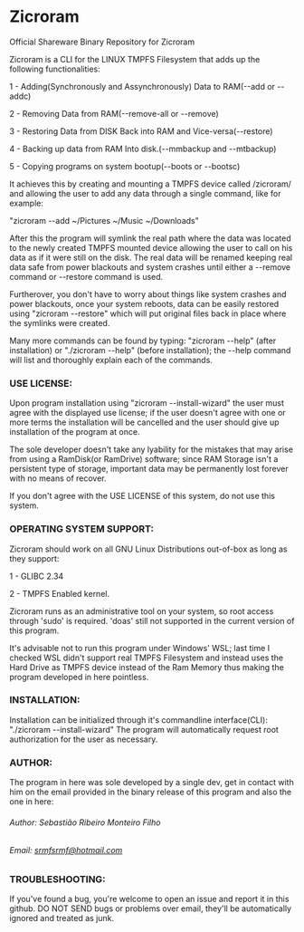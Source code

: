 # Zicroram
Official Shareware Binary Repository for Zicroram

Zicroram is a CLI for the LINUX TMPFS Filesystem that adds up the following functionalities:

1 - Adding(Synchronously and Assynchronously) Data to RAM(--add or --addc)

2 - Removing Data from RAM(--remove-all or --remove)

3 - Restoring Data from DISK Back into RAM and Vice-versa(--restore)

4 - Backing up data from RAM Into disk.(--mmbackup and --mtbackup)

5 - Copying programs on system bootup(--boots or --bootsc)

It achieves this by creating and mounting a TMPFS device called /zicroram/ and allowing the user to add any data through a single command, like for example:

"zicroram --add ~/Pictures ~/Music ~/Downloads"

After this the program will symlink the real path where the data was located to the newly created TMPFS mounted device allowing the user to call on his data as if it were still on the disk. The real data will be renamed keeping real data safe from power blackouts and system crashes until either a --remove command or --restore command is used.

Furtherover, you don't have to worry about things like system crashes and power blackouts, once your system reboots, data can be easily restored using "zicroram --restore" which will put original files back in place where the symlinks were created.

Many more commands can be found by typing: "zicroram --help" (after installation) or "./zicroram --help" (before installation); the --help command will list and thoroughly explain each of the commands.

### USE LICENSE:

Upon program installation using "zicroram --install-wizard" the user must agree with the displayed use license;
if the user doesn't agree with one or more terms the installation will be cancelled and the user should 
give up installation of the program at once.

The sole developer doesn't take any lyability for the mistakes that may arise from using a RamDisk(or RamDrive) software;
since RAM Storage isn't a persistent type of storage, important data may be permanently lost forever with no means of recover.

If you don't agree with the USE LICENSE of this system, do not use this system.

### OPERATING SYSTEM SUPPORT:

Zicroram should work on all GNU Linux Distributions out-of-box as long as they support:

1 - GLIBC 2.34

2 - TMPFS Enabled kernel.

Zicroram runs as an administrative tool on your system, so root access through 'sudo' is required.
'doas' still not supported in the current version of this program.

It's advisable not to run this program under Windows' WSL; last time I checked WSL didn't support real TMPFS Filesystem and instead uses the Hard Drive as TMPFS device instead of the Ram Memory thus making the program developed in here pointless.

### INSTALLATION:

Installation can be initialized through it's commandline interface(CLI): "./zicroram --install-wizard"
The program will automatically request root authorization for the user as necessary.

### AUTHOR:

The program in here was sole developed by a single dev,
get in contact with him on the email provided in the binary release of this program and also the one in here:

###### Author: Sebastião Ribeiro Monteiro Filho
###### Email: srmfsrmf@hotmail.com

### TROUBLESHOOTING:

If you've found a bug, you're welcome to open an issue and report it in this github.
DO NOT SEND bugs or problems over email, they'll be automatically ignored and treated as junk.

